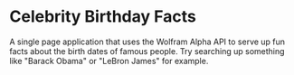 # Celebrity Birthday Facts
A single page application that uses the Wolfram Alpha API to serve up fun facts about the birth dates of famous people.
Try searching up something like "Barack Obama" or "LeBron James" for example.
